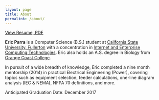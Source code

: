 ```yaml
---
layout: page
title: About
permalink: /about/
---
```


[View Resume, PDF](https://drive.google.com/file/d/0B_RnBTyLgo06ZDh2Z2ZtS3NMYVU/view?usp=sharing)

**Eric Parra** is a Computer Science (B.S.) student at [California State University, Fullerton](http://fullerton.edu) with a concentration in [Internet and Enterprise Computing Technologies](http://catalog.fullerton.edu/preview_program.php?catoid=16&poid=7605&returnto=1922#InternetAndEnterpriseComputingTechnologies). Eric also holds an A.S. degree in Biology from [Orange Coast College](http://www.orangecoastcollege.edu).

In pursuit of a wide breadth of knowledge, Eric completed a nine month mentorship (2014) in practical Electrical Engineering (Power), covering topics such as equipment selection, feeder calculations, one-line diagram analysis (IEC & NEMA), NFPA 70 definitions, and more.

Anticipated Graduation Date: December 2017
